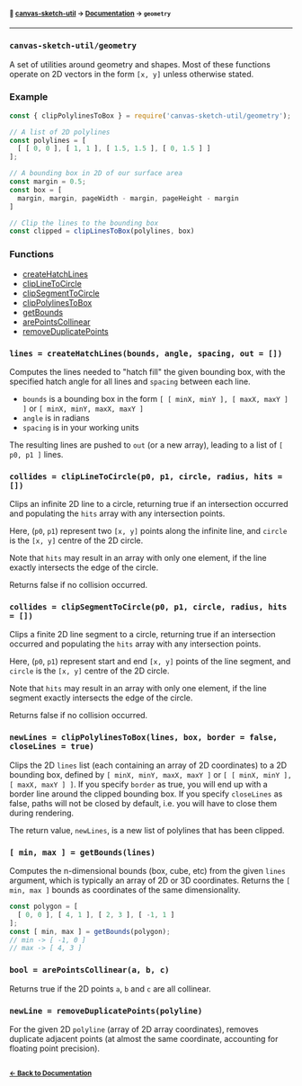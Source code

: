 #### <sup>:closed_book: [canvas-sketch-util](../README.md) → [Documentation](./README.md) → `geometry`</sup>

---

### `canvas-sketch-util/geometry`

A set of utilities around geometry and shapes. Most of these functions operate on 2D vectors in the form `[x, y]` unless otherwise stated.

### Example

```js
const { clipPolylinesToBox } = require('canvas-sketch-util/geometry');

// A list of 2D polylines
const polylines = [
  [ [ 0, 0 ], [ 1, 1 ], [ 1.5, 1.5 ], [ 0, 1.5 ] ]
];

// A bounding box in 2D of our surface area
const margin = 0.5;
const box = [
  margin, margin, pageWidth - margin, pageHeight - margin
]

// Clip the lines to the bounding box
const clipped = clipLinesToBox(polylines, box)
```

### Functions

- [createHatchLines](#createHatchLines)
- [clipLineToCircle](#clipLineToCircle)
- [clipSegmentToCircle](#clipSegmentToCircle)
- [clipPolylinesToBox](#clipPolylinesToBox)
- [getBounds](#getBounds)
- [arePointsCollinear](#arePointsCollinear)
- [removeDuplicatePoints](#removeDuplicatePoints)

<a name="createHatchLines"></a>

### `lines = createHatchLines(bounds, angle, spacing, out = [])`

Computes the lines needed to "hatch fill" the given bounding box, with the specified hatch angle for all lines and `spacing` between each line.

- `bounds` is a bounding box in the form `[ [ minX, minY ], [ maxX, maxY ] ]` or `[ minX, minY, maxX, maxY ]`
- `angle` is in radians
- `spacing` is in your working units

The resulting lines are pushed to `out` (or a new array), leading to a list of `[ p0, p1 ]` lines.

<a name="clipLineToCircle"></a>

### `collides = clipLineToCircle(p0, p1, circle, radius, hits = [])`

Clips an infinite 2D line to a circle, returning true if an intersection occurred and populating the `hits` array with any intersection points.

Here, (`p0`, `p1`) represent two `[x, y]` points along the infinite line, and `circle` is the `[x, y]` centre of the 2D circle.

Note that `hits` may result in an array with only one element, if the line exactly intersects the edge of the circle.

Returns false if no collision occurred.

<a name="clipSegmentToCircle"></a>

### `collides = clipSegmentToCircle(p0, p1, circle, radius, hits = [])`

Clips a finite 2D line segment to a circle, returning true if an intersection occurred and populating the `hits` array with any intersection points.

Here, (`p0`, `p1`) represent start and end `[x, y]` points of the line segment, and `circle` is the `[x, y]` centre of the 2D circle.

Note that `hits` may result in an array with only one element, if the line segment exactly intersects the edge of the circle.

Returns false if no collision occurred.

<a name="clipPolylinesToBox"></a>

### `newLines = clipPolylinesToBox(lines, box, border = false, closeLines = true)`

Clips the 2D `lines` list (each containing an array of 2D coordinates) to a 2D bounding box, defined by `[ minX, minY, maxX, maxY ]` or `[ [ minX, minY ], [ maxX, maxY ] ]`. If you specify `border` as true, you will end up with a border line around the clipped bounding box. If you specify `closeLines` as false, paths will not be closed by default, i.e. you will have to close them during rendering.

The return value, `newLines`, is a new list of polylines that has been clipped.

<a name="getBounds"></a>

### `[ min, max ] = getBounds(lines)`

Computes the n-dimensional bounds (box, cube, etc) from the given `lines` argument, which is typically an array of 2D or 3D coordinates. Returns the `[ min, max ]` bounds as coordinates of the same dimensionality.

```js
const polygon = [
  [ 0, 0 ], [ 4, 1 ], [ 2, 3 ], [ -1, 1 ]
];
const [ min, max ] = getBounds(polygon);
// min -> [ -1, 0 ]
// max -> [ 4, 3 ]
```

<a name="arePointsCollinear"></a>

### `bool = arePointsCollinear(a, b, c)`

Returns true if the 2D points `a`, `b` and `c` are all collinear.

<a name="removeDuplicatePoints"></a>

### `newLine = removeDuplicatePoints(polyline)`

For the given 2D `polyline` (array of 2D array coordinates), removes duplicate adjacent points (at almost the same coordinate, accounting for floating point precision).

## 

#### <sup>[← Back to Documentation](./README.md)